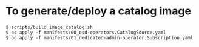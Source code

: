 # To generate/deploy a catalog image

```console
$ scripts/build_image_catalog.sh
$ oc apply -f manifests/00_osd-operators.CatalogSource.yaml
$ oc apply -f manifests/01_dedicated-admin-operator.Subscription.yaml
```